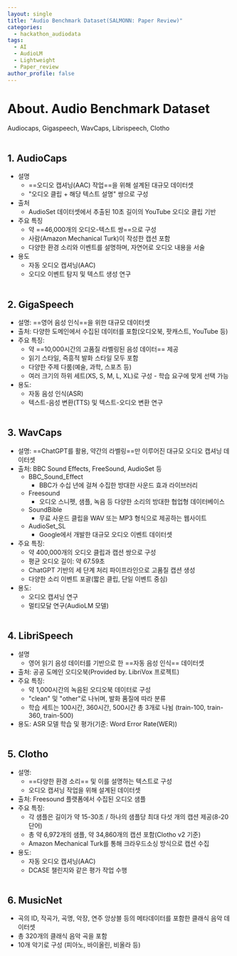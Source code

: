 ```yaml
---
layout: single
title: "Audio Benchmark Dataset(SALMONN: Paper Review)"
categories:
  - hackathon_audiodata
tags:
  - AI
  - AudioLM
  - Lightweight
  - Paper_review
author_profile: false
---
```


# About. Audio Benchmark Dataset
Audiocaps, Gigaspeech, WavCaps, Librispeech, Clotho<br><br>

## 1. AudioCaps
- 설명
	- ==오디오 캡셔닝(AAC) 작업==을 위해 설계된 대규모 데이터셋
	- "오디오 클립 + 해당 텍스트 설명" 쌍으로 구성
- 출처
	- AudioSet 데이터셋에서 추출된 10초 길이의 YouTube 오디오 클립 기반
- 주요 특징
	- 약 ==46,000개의 오디오-텍스트 쌍==으로 구성
	- 사람(Amazon Mechanical Turk)이 작성한 캡션 포함
	- 다양한 환경 소리와 이벤트를 설명하며, 자연어로 오디오 내용을 서술
- 용도
	- 자동 오디오 캡셔닝(AAC)
	- 오디오 이벤트 탐지 및 텍스트 생성 연구<br><br>

## 2. GigaSpeech
- 설명: ==영어 음성 인식==을 위한 대규모 데이터셋
- 출처: 다양한 도메인에서 수집된 데이터를 포함(오디오북, 팟캐스트, YouTube 등)
- 주요 특징:
	- 약 ==10,000시간의 고품질 라벨링된 음성 데이터== 제공
	- 읽기 스타일, 즉흥적 발화 스타일 모두 포함
	- 다양한 주제 다룸(예술, 과학, 스포츠 등)
	- 여러 크기의 하위 세트(XS, S, M, L, XL)로 구성 - 학습 요구에 맞게 선택 가능
- 용도:
	- 자동 음성 인식(ASR)
	- 텍스트-음성 변환(TTS) 및 텍스트-오디오 변환 연구<br><br>

## 3. WavCaps
- 설명: ==ChatGPT를 활용, 약간의 라벨링==만 이루어진 대규모 오디오 캡셔닝 데이터셋
- 출처: BBC Sound Effects, FreeSound, AudioSet 등
	- BBC_Sound_Effect
		- BBC가 수십 년에 걸쳐 수집한 방대한 사운드 효과 라이브러리
	- Freesound
		- 오디오 스니펫, 샘플, 녹음 등 다양한 소리의 방대한 협업형 데이터베이스
	- SoundBible
		- 무료 사운드 클립을 WAV 또는 MP3 형식으로 제공하는 웹사이트
	- AudioSet_SL
		- Google에서 개발한 대규모 오디오 이벤트 데이터셋
- 주요 특징:
	- 약 400,000개의 오디오 클립과 캡션 쌍으로 구성
	- 평균 오디오 길이: 약 67.59초
	- ChatGPT 기반의 세 단계 처리 파이프라인으로 고품질 캡션 생성
	- 다양한 소리 이벤트 포괄(짧은 클립, 단일 이벤트 중심)
- 용도:
	- 오디오 캡셔닝 연구
	- 멀티모달 연구(AudioLM 모델)<br><br>

## 4. LibriSpeech
- 설명
	- 영어 읽기 음성 데이터를 기반으로 한 ==자동 음성 인식== 데이터셋
- 출처: 공공 도메인 오디오북(Provided by. LibriVox 프로젝트)
- 주요 특징:
	- 약 1,000시간의 녹음된 오디오북 데이터로 구성
	- "clean" 및 "other"로 나뉘며, 발화 품질에 따라 분류
	- 학습 세트는 100시간, 360시간, 500시간 총 3개로 나뉨 (train-100, train-360, train-500)
- 용도: ASR 모델 학습 및 평가(기준: Word Error Rate(WER))<br><br>

## 5. Clotho
- 설명: 
	- ==다양한 환경 소리== 및 이를 설명하는 텍스트로 구성
	- 오디오 캡셔닝 작업을 위해 설계된 데이터셋
- 출처: Freesound 플랫폼에서 수집된 오디오 샘플
- 주요 특징:
	- 각 샘플은 길이가 약 15-30초 / 하나의 샘플당 최대 다섯 개의 캡션 제공(8-20단어)
	- 총 약 6,972개의 샘플, 약 34,860개의 캡션 포함(Clotho v2 기준)
	- Amazon Mechanical Turk를 통해 크라우드소싱 방식으로 캡션 수집
- 용도:
	- 자동 오디오 캡셔닝(AAC)
	- DCASE 챌린지와 같은 평가 작업 수행<br><br>

## 6. MusicNet
- 곡의 ID, 작곡가, 곡명, 악장, 연주 앙상블 등의 메타데이터를 포함한 클래식 음악 데이터셋
- 총 320개의 클래식 음악 곡을 포함
- 10개 악기로 구성 (피아노, 바이올린, 비올라 등)

